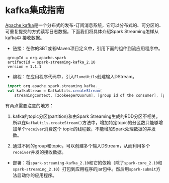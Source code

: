# kafka集成指南

[Apache kafka](http://kafka.apache.org/)是一个分布式的发布-订阅消息系统，它可以分布式的、可分区的、可重复提交的方式读写日志数据。下面我们将具体介绍Spark Streaming怎样从kafka中
接收数据。

- 链接：在你的SBT或者Maven项目定义中，引用下面的组件到流应用程序中。

```
 groupId = org.apache.spark
 artifactId = spark-streaming-kafka_2.10
 version = 1.1.1
```

- 编程：在应用程序代码中，引入`FlumeUtils`创建输入DStream。

```scala
 import org.apache.spark.streaming.kafka._
 val kafkaStream = KafkaUtils.createStream(
 	streamingContext, [zookeeperQuorum], [group id of the consumer], [per-topic number of Kafka partitions to consume])
```

有两点需要注意的地方：

  1. kafka的topic分区(partition)和由Spark Streaming生成的RDD分区不相关。所以在`KafkaUtils.createStream()`方法中，增加特定topic的分区数只能够增加单个`receiver`消费这个
    topic的线程数，不能增加Spark处理数据的并发数。

  2. 通过不同的group和topic，可以创建多个输入DStream，从而利用多个`receiver`并发的接收数据。

- 部署：将`spark-streaming-kafka_2.10`和它的依赖（除了`spark-core_2.10`和`spark-streaming_2.10`）打包到应用程序的jar包中。然后用`spark-submit`方法启动你的应用程序。